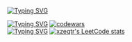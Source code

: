 [![Typing SVG](https://readme-typing-svg.herokuapp.com?font=Fira+Code&pause=1000&color=31ABE1&width=435&lines=Hello+everybody)](https://git.io/typing-svg)

<!--
**xzeqtr/xzeqtr** is a ✨ _special_ ✨ repository because its `README.md` (this file) appears on your GitHub profile.

Here are some ideas to get you started:

- 🔭 I’m currently working on ...
- 🌱 I’m currently learning ...
- 👯 I’m looking to collaborate on ...
- 🤔 I’m looking for help with ...
- 💬 Ask me about ...
- 📫 How to reach me: ...
- 😄 Pronouns: ...
- ⚡ Fun fact: ...
-->

[![Typing SVG](https://readme-typing-svg.herokuapp.com?font=Fira+Code&pause=1000&color=31ABE1&width=435&lines=Codewars+stats)](https://git.io/typing-svg)
[![codewars](https://www.codewars.com/users/xzeqtr/badges/small)](https://www.codewars.com/users/xzeqtr)
<br>
[![Typing SVG](https://readme-typing-svg.herokuapp.com?font=Fira+Code&pause=1000&color=31ABE1&width=435&lines=LeetCode+stats)](https://git.io/typing-svg)
[![xzeqtr's LeetCode stats](https://leetcode-stats-six.vercel.app/api?username=xzeqtr&theme=dark)](https://leetcode.com/xzeqtr/)
